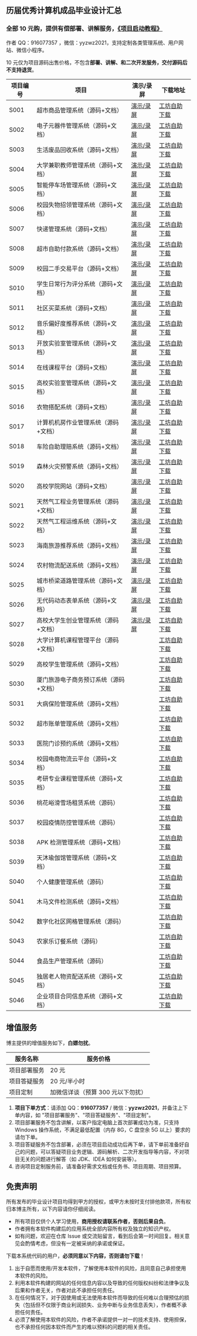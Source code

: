 ## 历届优秀计算机成品毕业设计汇总

### 全部 10 元购，提供有偿部署、讲解服务，[《项目启动教程》](https://www.bilibili.com/video/BV1Vh4y1w7zw)

作者 QQ：916077357 ，微信：yyzwz2021，支持定制各类管理系统、用户网站、微信小程序。

10 元仅为项目源码出售价格，不包含**部署、讲解、和二次开发服务，交付源码后不支持退货**。

| 项目编号 | 项目                                  | 演示/录屏                                                    | 下载地址                                                     |
| -------- | ------------------------------------- | ------------------------------------------------------------ | ------------------------------------------------------------ |
| S001     | 超市商品管理系统（源码+文档）         | [演示/录屏](https://zwz99.blog.csdn.net/article/details/131045244) | [工坊自助下载](https://gf.bilibili.com/item/detail/1103612029) |
| S002     | 电子元器件管理系统（源码+文档）       | [演示/录屏](https://zwz99.blog.csdn.net/article/details/131101089) | [工坊自助下载](https://gf.bilibili.com/item/detail/1103614029) |
| S003     | 生活废品回收系统（源码+文档）         | [演示/录屏](https://zwz99.blog.csdn.net/article/details/131124021) | [工坊自助下载](https://gf.bilibili.com/item/detail/1103622029) |
| S004     | 大学兼职教师管理系统（源码+文档）     | [演示/录屏](https://zwz99.blog.csdn.net/article/details/131144395) | [工坊自助下载](https://gf.bilibili.com/item/detail/1103623029) |
| S005     | 智能停车场管理系统（源码+文档）       | [演示/录屏](https://zwz99.blog.csdn.net/article/details/131181447) | [工坊自助下载](https://gf.bilibili.com/item/detail/1103632029) |
| S006     | 校园失物招领管理系统（源码+文档）     | [演示/录屏](https://zwz99.blog.csdn.net/article/details/131305116) | [工坊自助下载](https://gf.bilibili.com/item/detail/1103633029) |
| S007     | 快递管理系统（源码+文档）             | [演示/录屏](https://zwz99.blog.csdn.net/article/details/131361907) | [工坊自助下载](https://gf.bilibili.com/item/detail/1103976029) |
| S008     | 超市自助付款系统（源码+文档）         | [演示/录屏](https://zwz99.blog.csdn.net/article/details/132595174) | [工坊自助下载](https://gf.bilibili.com/item/detail/1103977029) |
| S009     | 校园二手交易平台（源码+文档）         | [演示/录屏](https://zwz99.blog.csdn.net/article/details/132647673) | [工坊自助下载](https://gf.bilibili.com/item/detail/1103978029) |
| S010     | 学生日常行为评分系统（源码+文档）     | [演示/录屏](https://zwz99.blog.csdn.net/article/details/132661257) | [工坊自助下载](https://gf.bilibili.com/item/detail/1103980029) |
| S011     | 社区买菜系统（源码+文档）             | [演示/录屏](https://zwz99.blog.csdn.net/article/details/132683917) | [工坊自助下载](https://gf.bilibili.com/item/detail/1103986029) |
| S012     | 音乐偏好度推荐系统（源码+文档）       | [演示/录屏](https://zwz99.blog.csdn.net/article/details/132905347) | [工坊自助下载](https://gf.bilibili.com/item/detail/1103987029) |
| S013     | 开放实验室管理系统（源码+文档）       | [演示/录屏](https://zwz99.blog.csdn.net/article/details/132914499) | [工坊自助下载](https://gf.bilibili.com/item/detail/1103988029) |
| S014     | 在线课程平台（源码+文档）             | [演示/录屏](https://zwz99.blog.csdn.net/article/details/132943023) | [工坊自助下载](https://gf.bilibili.com/item/detail/1103989029) |
| S015     | 高校实验室管理系统（源码+文档）       | [演示/录屏](https://zwz99.blog.csdn.net/article/details/132962893) | [工坊自助下载](https://gf.bilibili.com/item/detail/1103990029) |
| S016     | 衣物搭配系统（源码+文档）             | [演示/录屏](https://zwz99.blog.csdn.net/article/details/133063978) | [工坊自助下载](https://gf.bilibili.com/item/detail/1104002029) |
| S017     | 计算机机房作业管理系统（源码+文档）   | [演示/录屏](https://zwz99.blog.csdn.net/article/details/133210948) | [工坊自助下载](https://gf.bilibili.com/item/detail/1104011029) |
| S018     | 车险自助理赔系统（源码+文档）         | [演示/录屏](https://zwz99.blog.csdn.net/article/details/133230287) | [工坊自助下载](https://gf.bilibili.com/item/detail/1104012029) |
| S019     | 森林火灾预警系统（源码+文档）         | [演示/录屏](https://blog.csdn.net/qq_41464123/article/details/133266218) | [工坊自助下载](https://gf.bilibili.com/item/detail/1104013029) |
| S020     | 高校学院网站（源码+文档）             | [演示/录屏](https://zwz99.blog.csdn.net/article/details/133280702) | [工坊自助下载](https://gf.bilibili.com/item/detail/1104015029) |
| S021     | 天然气工程业务管理系统（源码+文档）   | [演示/录屏](https://zwz99.blog.csdn.net/article/details/133317448) | [工坊自助下载](https://gf.bilibili.com/item/detail/1104016029) |
| S022     | 天然气工程运维系统（源码+文档）       | [演示/录屏](https://zwz99.blog.csdn.net/article/details/133321681) | [工坊自助下载](https://gf.bilibili.com/item/detail/1104017029) |
| S023     | 海南旅游推荐系统（源码+文档）         | [演示/录屏](https://zwz99.blog.csdn.net/article/details/133375434) | [工坊自助下载](https://gf.bilibili.com/item/detail/1104039029) |
| S024     | 农村物流配送系统（源码+文档）         | [演示/录屏](https://zwz99.blog.csdn.net/article/details/133513312) | [工坊自助下载](https://gf.bilibili.com/item/detail/1104040029) |
| S025     | 城市桥梁道路管理系统（源码+文档）     | [演示/录屏](https://zwz99.blog.csdn.net/article/details/133543291) | [工坊自助下载](https://gf.bilibili.com/item/detail/1104041029) |
| S026     | 无代码动态表单系统（源码+文档）       | [演示/录屏](https://zwz99.blog.csdn.net/article/details/133562387) | [工坊自助下载](https://gf.bilibili.com/item/detail/1104045029) |
| S027     | 高校大学生创业管理系统（源码+文档）   | [演示/录屏](https://zwz99.blog.csdn.net/article/details/133574831) | [工坊自助下载](https://gf.bilibili.com/item/detail/1104046029) |
| S028     | 大学计算机课程管理平台（源码+文档）   |                                                              | [工坊自助下载](https://gf.bilibili.com/item/detail/1104047029) |
| S029     | 高校学生管理系统（源码+文档）         |                                                              | [工坊自助下载](https://gf.bilibili.com/item/detail/1104089029) |
| S030     | 厦门旅游电子商务预订系统（源码+文档） |                                                              | [工坊自助下载](https://gf.bilibili.com/item/detail/1104090029) |
| S031     | 大病保险管理系统（源码+文档）         |                                                              | [工坊自助下载](https://gf.bilibili.com/item/detail/1104177029) |
| S032     | 超市账单管理系统（源码+文档）         |                                                              | [工坊自助下载](https://gf.bilibili.com/item/detail/1104191029) |
| S033     | 医院门诊预约系统（源码+文档）         |                                                              | [工坊自助下载](https://gf.bilibili.com/item/detail/1104216029) |
| S034     | 校园电商物流云平台（源码+文档）       |                                                              | [工坊自助下载](https://gf.bilibili.com/item/detail/1104217029) |
| S035     | 考研专业课程管理系统（源码+文档）     |                                                              | [工坊自助下载](https://gf.bilibili.com/item/detail/1104218029) |
| S036     | 桃花峪滑雪场租赁系统（源码）          |                                                              | [工坊自助下载](https://gf.bilibili.com/item/detail/1104249029) |
| S037     | 校园疫情防控管理系统（源码）          |                                                              | [工坊自助下载](https://gf.bilibili.com/item/detail/1104257029) |
| S038     | APK 检测管理系统（源码+文档）          |                                                              | [工坊自助下载](https://gf.bilibili.com/item/detail/1104293029) |
| S039     | 天沐瑜伽馆管理系统（源码+文档）       |                                                              | [工坊自助下载](https://gf.bilibili.com/item/detail/1104311029) |
| S040     | 个人健康管理系统（源码）              |                                                              | [工坊自助下载](https://gf.bilibili.com/item/detail/1104312029) |
| S041     | 木马文件检测系统（源码+文档）         |                                                              | [工坊自助下载](https://gf.bilibili.com/item/detail/1104375029) |
| S042     | 数字化社区网格管理系统（源码）        |                                                              | [工坊自助下载](https://gf.bilibili.com/item/detail/1104376029) |
| S043     | 农家乐订餐系统（源码）                |                                                              | [工坊自助下载](https://gf.bilibili.com/item/detail/1104377029) |
| S044     | 食品生产管理系统（源码）              |                                                              | [工坊自助下载](https://gf.bilibili.com/item/detail/1104378029) |
| S045     | 独居老人物资配送系统（源码+文档）     |                                                              | [工坊自助下载](https://gf.bilibili.com/item/detail/1104388029) |
| S046 | 企业项目合同信息系统（源码+文档） | | [工坊自助下载](https://gf.bilibili.com/item/detail/1104395029) |

## 增值服务

博主提供的增值服务如下，**白嫖勿扰**。

| 服务名称     | 服务价格                        |
| ------------ | ------------------------------- |
| 项目部署服务 | 20 元                            |
| 项目答疑服务 | 20 元/半小时                     |
| 项目定制     | 加微信详谈（预算 300 元以下勿扰） |

1. **项目下单方式**：请添加 QQ：**916077357** / 微信：**yyzwz2021**，并备注上下单内容，如 "项目部署服务"、"项目答疑服务"、"项目定制"。
2. 项目部署服务不包含讲解，以客户指定电脑上首次部署成功为准，只支持 Windows 操作系统，不满足最低配置（内存 8G，C 盘空余 5G 以上）要求的请勿下单。
3. 项目答疑服务不包含部署，必须在项目启动成功后再下单，请下单前准备好自己的问题，可以答疑项目业务逻辑、源码解析、二次开发指导等内容，不对项目无关的问题进行解答（如 JDK、IDEA 如何安装等）。
4. 咨询项目定制服务前，请准备好需求文档或任务书、项目周期、项目预算。

## 免责声明

所有发布的毕业设计项目均得到甲方的授权，或甲方未按时支付排他款项，所有权归本博主所有，以下内容请你仔细阅读。

- 所有项目仅供个人学习使用，**商用授权请联系作者，否则后果自负**。
- 作者拥有本软件构建后的应用系统全部内容所有权及独立的知识产权。
- 如有问题，欢迎在仓库 Issue 或交流贴留言，看到后会第一时间回复。相关意见会酌情考虑，但没有一定被采纳的承诺或保证。

下载本系统代码的用户，**必须同意以下内容，否则请勿下载**！

1. 出于自愿而使用/开发本软件，了解使用本软件的风险，且同意自己承担使用本软件的风险。
2. 利用本软件构建的网站的任何信息内容以及导致的任何版权纠纷和法律争议及后果和作者无关，作者对此不承担任何责任。
3. 在任何情况下，对于因使用或无法使用本软件而导致的任何难以合理预估的损失（包括但不仅限于商业利润损失、业务中断与业务信息丢失），作者概不承担任何责任。
4. 必须了解使用本软件的风险，作者不承诺提供一对一的技术支持、使用担保，也不承担任何因本软件而产生的难以预料的问题的相关责任。
